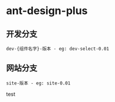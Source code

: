 # ant-design-plus

## 开发分支

`dev-{组件名字}-版本 - eg: dev-select-0.01`

## 网站分支

`site-版本 - eg: site-0.01`

test
